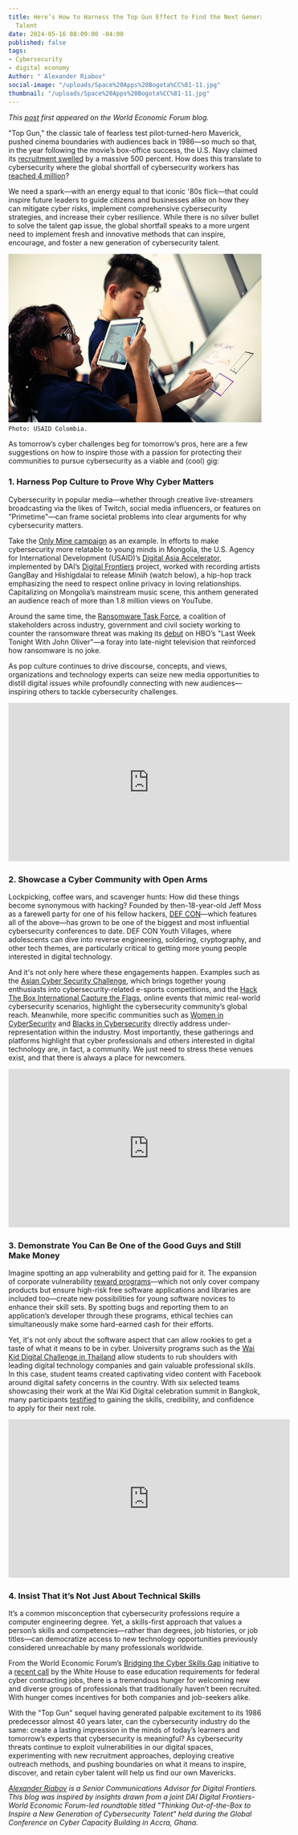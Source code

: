 ```yaml
---
title: Here’s How to Harness the Top Gun Effect to Find the Next Generation of Cyber
  Talent
date: 2024-05-16 08:09:00 -04:00
published: false
tags:
- Cybersecurity
- digital economy
Author: " Alexander Riabov"
social-image: "/uploads/Space%20Apps%20Bogota%CC%81-11.jpg"
thumbnail: "/uploads/Space%20Apps%20Bogota%CC%81-11.jpg"
---
```


*This [post](https://www.weforum.org/agenda/2024/02/cybersecurity-talent-next-generation/) first appeared on the World Economic Forum blog.*

"Top Gun," the classic tale of fearless test pilot-turned-hero Maverick, pushed cinema boundaries with audiences back in 1986—so much so that, in the year following the movie’s box-office success, the U.S. Navy claimed its [recruitment swelled](https://www.military.com/daily-news/2022/08/11/top-gun-boosted-recruiting-and-brought-tailhook-scandal-so-what-happens-after-blockbuster-sequel.html#:~:text=A%20statistic%20often%20repeated%20without,public%20awareness%20to%20the%20Navy.) by a massive 500 percent. How does this translate to cybersecurity where the global shortfall of cybersecurity workers has [reached 4 million](https://www.csoonline.com/article/657598/cybersecurity-workforce-shortage-reaches-4-million-despite-significant-recruitment-drive.html)?

We need a spark—with an energy equal to that iconic '80s flick—that could inspire future leaders to guide citizens and businesses alike on how they can mitigate cyber risks, implement comprehensive cybersecurity strategies, and increase their cyber resilience. While there is no silver bullet to solve the talent gap issue, the global shortfall speaks to a more urgent need to implement fresh and innovative methods that can inspire, encourage, and foster a new generation of cybersecurity talent.

![Space Apps Bogotá-11-3f54e6.jpg](/uploads/Space%20Apps%20Bogota%CC%81-11-3f54e6.jpg)`Photo: USAID Colombia.`

<!--more-->

As tomorrow’s cyber challenges beg for tomorrow’s pros, here are a few suggestions on how to inspire those with a passion for protecting their communities to pursue cybersecurity as a viable and (cool) gig:

### 1. Harness Pop Culture to Prove Why Cyber Matters

Cybersecurity in popular media—whether through creative live-streamers broadcasting via the likes of Twitch, social media influencers, or features on "Primetime"—can frame societal problems into clear arguments for why cybersecurity matters.

Take the [Only Mine campaign](https://www.usaid.gov/asia-regional/press-releases/feb-28-2022-usaid-launches-cybersecurity-awareness-campaign) as an example. In efforts to make cybersecurity more relatable to young minds in Mongolia, the U.S. Agency for International Development (USAID)’s [Digital Asia Accelerator](https://www.usaid.gov/asia-regional/fact-sheets/digital-asia-accelerator), implemented by DAI’s [Digital Frontiers](https://www.dai.com/our-work/projects/worldwide-digital-frontiers-df) project, worked with recording artists GangBay and Hishigdalai to release *Miniih* (watch below), a hip-hop track emphasizing the need to respect online privacy in loving relationships. Capitalizing on Mongolia’s mainstream music scene, this anthem generated an audience reach of more than 1.8 million views on YouTube.

Around the same time, the [Ransomware Task Force](https://securityandtechnology.org/ransomwaretaskforce/), a coalition of stakeholders across industry, government and civil society working to counter the ransomware threat was making its [debut](https://www.youtube.com/watch?v=WqD-ATqw3js&t=266s) on HBO’s "Last Week Tonight With John Oliver"—a foray into late-night television that reinforced how ransomware is no joke.

As pop culture continues to drive discourse, concepts, and views, organizations and technology experts can seize new media opportunities to distill digital issues while profoundly connecting with new audiences—inspiring others to tackle cybersecurity challenges.

<iframe width="560" height="315" src="https://www.youtube.com/embed/gdA3PMOseto?si=-cN58le2BCUNvOaq" title="YouTube video player" frameborder="0" allow="accelerometer; autoplay; clipboard-write; encrypted-media; gyroscope; picture-in-picture; web-share" allowfullscreen></iframe>

### 2. Showcase a Cyber Community with Open Arms

Lockpicking, coffee wars, and scavenger hunts: How did these things become synonymous with hacking? Founded by then-18-year-old Jeff Moss as a farewell party for one of his fellow hackers, [DEF CON](https://defcon.org/)—which features all of the above—has grown to be one of the biggest and most influential cybersecurity conferences to date. DEF CON Youth Villages, where adolescents can dive into reverse engineering, soldering, cryptography, and other tech themes, are particularly critical to getting more young people interested in digital technology.

And it's not only here where these engagements happen. Examples such as the [Asian Cyber Security Challenge](https://acsc.asia/), which brings together young enthusiasts into cybersecurity-related e-sports competitions, and the [Hack The Box International Capture the Flags](https://www.hackthebox.com/hacker/ctf), online events that mimic real-world cybersecurity scenarios, highlight the cybersecurity community’s global reach. Meanwhile, more specific communities such as [Women in CyberSecurity](https://www.wicys.org/) and [Blacks in Cybersecurity](https://www.blacksincyberconf.com/) directly address under-representation within the industry. Most importantly, these gatherings and platforms highlight that cyber professionals and others interested in digital technology are, in fact, a community. We just need to stress these venues exist, and that there is always a place for newcomers.

<iframe width="560" height="315" src="https://www.youtube.com/embed/8trgznzHdQk?si=1w80Du6QKDrHsaEv" title="YouTube video player" frameborder="0" allow="accelerometer; autoplay; clipboard-write; encrypted-media; gyroscope; picture-in-picture; web-share" allowfullscreen></iframe>

### 3. Demonstrate You Can Be One of the Good Guys and Still Make Money

Imagine spotting an app vulnerability and getting paid for it. The expansion of corporate vulnerability [reward programs](https://hackerone.com/bug-bounty-programs)—which not only cover company products but ensure high-risk free software applications and libraries are included too—create new possibilities for young software novices to enhance their skill sets. By spotting bugs and reporting them to an application’s developer through these programs, ethical techies can simultaneously make some hard-earned cash for their efforts.

Yet, it's not only about the software aspect that can allow rookies to get a taste of what it means to be in cyber. University programs such as the [Wai Kid Digital Challenge in Thailand](https://dai-global-digital.com/five-fresh-tips-to-make-digital-safety-cool-again-a-case-study-from-thailand.html) allow students to rub shoulders with leading digital technology companies and gain valuable professional skills. In this case, student teams created captivating video content with Facebook around digital safety concerns in the country. With six selected teams showcasing their work at the Wai Kid Digital celebration summit in Bangkok, many participants [testified](https://dai-global-digital.com/5-secret-sauces-for-your-next-digital-safety-campaign-insights-from-thailand.html) to gaining the skills, credibility, and confidence to apply for their next role.

<iframe width="560" height="315" src="https://www.youtube.com/embed/Q899vRM_0MA?si=GqzHMe7VqBdTHgGQ" title="YouTube video player" frameborder="0" allow="accelerometer; autoplay; clipboard-write; encrypted-media; gyroscope; picture-in-picture; web-share" allowfullscreen></iframe>

### 4. Insist That it’s Not Just About Technical Skills

It’s a common misconception that cybersecurity professions require a computer engineering degree. Yet, a skills-first approach that values a person’s skills and competencies—rather than degrees, job histories, or job titles—can democratize access to new technology opportunities previously considered unreachable by many professionals worldwide.

From the World Economic Forum’s [Bridging the Cyber Skills Gap](https://initiatives.weforum.org/bridging-the-cyber-skills-gap/home) initiative to a [recent call](https://cyberscoop.com/harry-coker-education-requirements-federal-cybersecurity-jobs/) by the White House to ease education requirements for federal cyber contracting jobs, there is a tremendous hunger for welcoming new and diverse groups of professionals that traditionally haven’t been recruited. With hunger comes incentives for both companies and job-seekers alike.

With the "Top Gun" sequel having generated palpable excitement to its 1986 predecessor almost 40 years later, can the cybersecurity industry do the same: create a lasting impression in the minds of today’s learners and tomorrow’s experts that cybersecurity is meaningful? As cybersecurity threats continue to exploit vulnerabilities in our digital spaces, experimenting with new recruitment approaches, deploying creative outreach methods, and pushing boundaries on what it means to inspire, discover, and retain cyber talent will help us find our own Mavericks.

*[Alexander Riabov](https://www.linkedin.com/in/riabovalexander/) is a Senior Communications Advisor for Digital Frontiers. This blog was inspired by insights drawn from a joint DAI Digital Frontiers-World Economic Forum-led roundtable titled "Thinking Out-of-the-Box to Inspire a New Generation of Cybersecurity Talent" held during the Global Conference on Cyber Capacity Building in Accra, Ghana.*